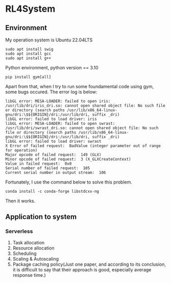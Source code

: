 # RL4System

## Environment
My operation system is Ubuntu 22.04LTS
```shell
sudo apt install swig
sudo apt install gcc
sudo apt install g++
```

Python environment,  python version == 3.10
```shell
pip install gym[all]
```
Apart from that, when I try to run some foundamental code using gym, some bugs occured. The error log is below:
```shell
libGL error: MESA-LOADER: failed to open iris: /usr/lib/dri/iris_dri.so: cannot open shared object file: No such file or directory (search paths /usr/lib/x86_64-linux-gnu/dri:\$${ORIGIN}/dri:/usr/lib/dri, suffix _dri)
libGL error: failed to load driver: iris
libGL error: MESA-LOADER: failed to open swrast: /usr/lib/dri/swrast_dri.so: cannot open shared object file: No such file or directory (search paths /usr/lib/x86_64-linux-gnu/dri:\$${ORIGIN}/dri:/usr/lib/dri, suffix _dri)
libGL error: failed to load driver: swrast
X Error of failed request:  BadValue (integer parameter out of range for operation)
Major opcode of failed request:  149 (GLX)
Minor opcode of failed request:  3 (X_GLXCreateContext)
Value in failed request:  0x0
Serial number of failed request:  105
Current serial number in output stream:  106
```
Fortunately, I use the command below to solve this problem.
```shell
conda install -c conda-forge libstdcxx-ng
```
Then it works.

## Application to system
### Serverless
1. Task allocation  
2. Resource allocation  
3. Scheduling  
4. Scaling & Autoscaling  
5. Package caching policy(Just one paper, and according to its conclusion, it is difficult to say that their approach is good, especially average response time.)